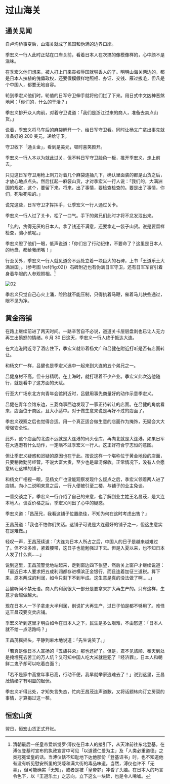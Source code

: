 # 过山海关

## 通关见闻

自卢沟桥事变后，山海关就成了民国和伪满的边界口岸。

季宏义一行人此时正站在口岸关前，看着日本人在次搞的像模像样的，心中颇不是滋味。

在季宏义他们想来，被人打上门来丧权辱国就够丢人的了。明明山海关两边的，都是日本人扶植的傀儡政权，还要假模假样地照相、办证、交钱、雁过拔毛，但凡是个中国人，都要无地自容。

轮到季宏义他们时，轮值的日军守卫伸手就将他们拦了下来。用日式中文凶神恶煞地问：「你们的，什么的干活？」

季宏义排开众人向前，对着守卫说道：「我们是浙江过来的商人，准备去卖点山货。」

说着，季宏义将马车后的麻袋解开一个，给日军守卫看。同时让杨文广拿出事先就准备好的 200 美元，递给守卫。

守卫收下「通关金」，看到是美元，顿时喜笑颜开。

季宏义一行人本以为就此过关，但不料日军守卫脸色一板，推开季宏义，走上前去。

只见这日军守卫用枪上刺刀对着几个麻袋连捅几下，确认里面装的都是山货之后，才放心地点点头。然后扛起一麻袋山货，才对季宏义一行人说：「我们的，大满洲国的规定，这个，要留下来。将来，出了事情，要检查检查的。要是出了事情，你们，死啦死啦的。」

说完这些，日军守卫才挥挥手，让季宏义一行人通过关卡。

季宏义一行人过了关卡，松了一口气。手下的弟兄们此时才将不忿发泄出来。

「么的，贪得无厌的日本人。拿了钱还不满意，还要拿走一袋子山货。说是要留样检查，骗小孩呢。」

季宏义瞪了他们一眼，低声说道：「你们忘了行动纪律，不要命了？这里是日本人的地盘，都给我闭嘴！」

行至关外，季宏义一行人就见道旁不远处立着一块巨大的石碑，上书「王道乐土大满洲国」。（参考图 \ref{fig:02}）石碑附近也有伪满日军守卫，还有日军军官引着身着华服的人参观照相。[^1]

![02](../../../../images/02.jpg "山海关外的「王道乐土」石碑")

季宏义只觉自己心火上涌，险险就不能压制，只得执着马鞭，催着马儿快些通过，眼不见为净。

## 黄金商铺

在路上继续前进了两天时间。一路辛苦自不必说，道道关卡层层盘剥也已让人无力再生出愤怒的情绪。6 月 30 日这天，季宏义一行人终于抵达大连。

在大连港附近寻了酒店住下，季宏义就带着杨文广和吕健在附近打听是否有店面转让。

和杨文广一样，吕健也是季宏义选中一起来到大连的五个弟兄之一。

吕健身材不高，但十分精明。在上海时，就打理着不少产业。季宏义此次选他随行，就是看中了这方面的天赋。

行至大广场东北方向青年会馆附近时，吕健用事先商量好的动作示意季宏义。

吕健在青年会馆东边，三菱商事西边发现了一家正待转让的店面。在吕健的角度看来，店面位于商区，且大小适中。对于做生意来说是再好不过的店面了。

季宏义观察之后也觉得合适。用一个真正适合做生意的店面作为掩饰，无疑会大大增强安全性。

此外，这个店面的北边不远就是大连港的码头仓库，再向北就是大连港。如果日军在大连港有什么动作，一定瞒不过季宏义一行人。这正好符合宁志恒的意图。

但让季宏义疑惑和迟疑的原因也在于此。按说这样一个堪称位于黄金地段的店面，只要稍微勤劳经营，不说大富大贵，至少也是旱涝保收。正常情况下，没有人会愿意转让这样的铺子。

和杨文广相视一眼，见杨文广也没能观察发现什么疑点之后，季宏义领着两人进了店铺。向小二说明来意之后，一行人便被引至二楼，与铺子的业主免谈。

一番交谈之下，季宏义一行介绍了自己的来意，也了解到业主姓王名昌茂，是大连本地人。谈妥价格之后，季宏义问出了心中的疑惑。

季宏义道：「昌茂兄，我看这铺子位置绝佳，不知为何在这时考虑出售？」

王昌茂道：「我也不怕你们笑话。这铺子可说是大连最好的铺子之一，但这生意实在是难做。」

轻叹一声，王昌茂续道：「大连为日本人所占之后，中国人的日子是越来越难过了。但不论多难，紧着腰带，这日子也能勉强过下去。但是入夏以来，也不知日本人发了什么疯……」

说到这里，王昌茂警觉地站起来，走到窗边四下张望，然后关上窗户才继续说道：「最近日本人要求把五成利润都存进横滨正金银行，而且连着加征三道税。算下来，原本两成的利润，如今只剩下不到半成。这生意是真的没法做了啊……」

吕健听闻不禁无语。商人的利润很大一部分是要拿来扩大再生产的。只有这样，生意才会越做越大。

现在日本人一下子拿走大半利润，别说扩大再生产，过日子怕是都不够用了。难怪这王昌茂要变卖店铺。

季宏义听到这里才明白如今在日本人之下，民生是多么艰难，不由怒道：「日本人就不给一点活路吗？」

王昌茂摇摇头，平静到麻木地说道：「先生说笑了。」

「若真是像日本人宣扬的『五族共荣』那也还好了。但是，君不见旅顺、奉天到处是掩埋死去苦工的万人坑？又可知中国人吃大米就是犯了『经济罪』，日本人和朝鲜二鬼子却可以吃着白面？」

「若不是家中高堂年事已高，行动不便，我早就举家逃难去了！」说到这里，王昌茂情绪才有明显的起伏。

季宏义听得此处，才知失言失态，忙向王昌茂连声道歉，又将话题转向订立房契的事情，才算揭过这一茬。

## 恒宏山货

翌日，恒宏山货正式开张。

<!-- ![01](../../../../images/01.jpg "东北华北示意图") -->

[^1]: 清朝最后一任皇帝爱新觉罗·溥仪在日本人的接引下，从天津前往东北登基。在溥仪登基时宣布的执政宣言中可见「以道德仁爱为主」及「人类必重道德」之类冠冕堂皇的话。当溥仪恬不知耻地下达他那份「登基诏书」时，也不知道他有没有听见慰安所里的哭嚎和满大街的毒品味道。当然，溥仪也许不「无辜」，但可能确实「无知」，或者是被「皇帝梦」冲昏了头脑。在日本人的巧言令色下，以「王道乐土」之志向，立下这么一块碑，也是令人唏嘘。
